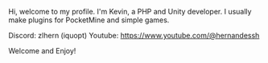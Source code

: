 Hi, welcome to my profile.
I'm Kevin, a PHP and Unity developer. I usually make plugins for PocketMine and simple games.


Discord: zlhern (iquopt)
Youtube: https://www.youtube.com/@hernandessh

Welcome and Enjoy!
